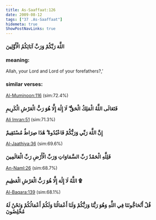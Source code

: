 ```yaml
---
title: As-Saaffaat:126
date: 2009-08-12
tags: ["37 .As-Saaffaat"]
hidemeta: true 
ShowPostNavLinks: true 
---
```

### اللَّهَ رَبَّكُمْ وَرَبَّ آبَائِكُمُ الْأَوَّلِينَ
### meaning: 
Allah, your Lord and Lord of your forefathers?,’
### similar verses: 

[Al-Muminoon:116](/23/116) (sim:72.4%)

### فَتَعَالَى اللَّهُ الْمَلِكُ الْحَقُّ ۖ لَا إِلَٰهَ إِلَّا هُوَ رَبُّ الْعَرْشِ الْكَرِيمِ

[Ali Imran:51](/3/51) (sim:71.3%)

### إِنَّ اللَّهَ رَبِّي وَرَبُّكُمْ فَاعْبُدُوهُ ۗ هَٰذَا صِرَاطٌ مُسْتَقِيمٌ

[Al-Jaathiya:36](/45/36) (sim:69.6%)

### فَلِلَّهِ الْحَمْدُ رَبِّ السَّمَاوَاتِ وَرَبِّ الْأَرْضِ رَبِّ الْعَالَمِينَ

[An-Naml:26](/27/26) (sim:68.7%)

### اللَّهُ لَا إِلَٰهَ إِلَّا هُوَ رَبُّ الْعَرْشِ الْعَظِيمِ ۩

[Al-Baqara:139](/2/139) (sim:68.1%)

### قُلْ أَتُحَاجُّونَنَا فِي اللَّهِ وَهُوَ رَبُّنَا وَرَبُّكُمْ وَلَنَا أَعْمَالُنَا وَلَكُمْ أَعْمَالُكُمْ وَنَحْنُ لَهُ مُخْلِصُونَ
